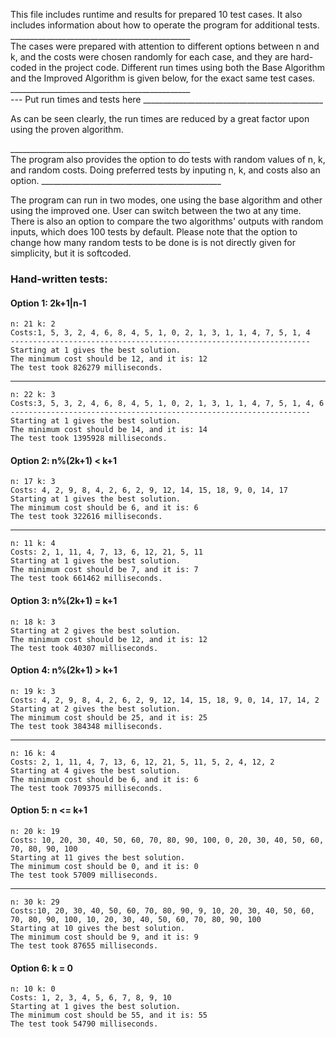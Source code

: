 This file includes runtime and results for prepared 10 test cases.
It also includes information about how to operate the program for
additional tests.
_____________________________________________ <br>
The cases were prepared with attention to different options between n
and k, and the costs were chosen randomly for each case, and they are 
hard-coded in the project code. Different run times using both the
Base Algorithm and the Improved Algorithm is given below, for the
exact same test cases.
_____________________________________________ <br>
--- Put run times and tests here
_____________________________________________ <br>

As can be seen clearly, the run times are reduced by a
great factor upon using the proven algorithm.

_____________________________________________<br>
The program also provides the option to do tests with
random values of n, k, and random costs. Doing
preferred tests by inputing n, k, and costs also
an option.
_____________________________________________ <br>

The program can run in two modes, one using the base
algorithm and other using the improved one. User can switch
between the two at any time. There is also an option to
compare the two algorithms' outputs with random inputs,
which does 100 tests by default. Please note that the 
option to change how many random tests to be done is 
is not directly given for simplicity, but it is softcoded.


### Hand-written tests: 

#### Option 1: 2k+1|n-1

    n: 21 k: 2 
    Costs:1, 5, 3, 2, 4, 6, 8, 4, 5, 1, 0, 2, 1, 3, 1, 1, 4, 7, 5, 1, 4 
    -------------------------------------------------------------------
    Starting at 1 gives the best solution.  
    The minimum cost should be 12, and it is: 12
    The test took 826279 milliseconds. 
---
    n: 22 k: 3 
    Costs:3, 5, 3, 2, 4, 6, 8, 4, 5, 1, 0, 2, 1, 3, 1, 1, 4, 7, 5, 1, 4, 6 
    -------------------------------------------------------------------
    Starting at 1 gives the best solution. 
    The minimum cost should be 14, and it is: 14 
    The test took 1395928 milliseconds. 
    
#### Option 2: n%(2k+1) < k+1
    n: 17 k: 3 
    Costs: 4, 2, 9, 8, 4, 2, 6, 2, 9, 12, 14, 15, 18, 9, 0, 14, 17 
    Starting at 1 gives the best solution. 
    The minimum cost should be 6, and it is: 6 
    The test took 322616 milliseconds. 
---
    n: 11 k: 4 
    Costs: 2, 1, 11, 4, 7, 13, 6, 12, 21, 5, 11 
    Starting at 1 gives the best solution. 
    The minimum cost should be 7, and it is: 7 
    The test took 661462 milliseconds. 

#### Option 3: n%(2k+1) = k+1
    n: 18 k: 3 
    Starting at 2 gives the best solution.
    The minimum cost should be 12, and it is: 12 
    The test took 40307 milliseconds.

#### Option 4: n%(2k+1) > k+1
    n: 19 k: 3 
    Costs: 4, 2, 9, 8, 4, 2, 6, 2, 9, 12, 14, 15, 18, 9, 0, 14, 17, 14, 2 
    Starting at 2 gives the best solution.
    The minimum cost should be 25, and it is: 25 
    The test took 384348 milliseconds. 
---
    n: 16 k: 4 
    Costs: 2, 1, 11, 4, 7, 13, 6, 12, 21, 5, 11, 5, 2, 4, 12, 2 
    Starting at 4 gives the best solution.
    The minimum cost should be 6, and it is: 6 
    The test took 709375 milliseconds. 

#### Option 5: n <= k+1
    n: 20 k: 19 
    Costs: 10, 20, 30, 40, 50, 60, 70, 80, 90, 100, 0, 20, 30, 40, 50, 60, 70, 80, 90, 100 
    Starting at 11 gives the best solution. 
    The minimum cost should be 0, and it is: 0
    The test took 57009 milliseconds.
---
    n: 30 k: 29 
    Costs:10, 20, 30, 40, 50, 60, 70, 80, 90, 9, 10, 20, 30, 40, 50, 60, 70, 80, 90, 100, 10, 20, 30, 40, 50, 60, 70, 80, 90, 100 
    Starting at 10 gives the best solution. 
    The minimum cost should be 9, and it is: 9 
    The test took 87655 milliseconds. 

#### Option 6: k = 0
    n: 10 k: 0 
    Costs: 1, 2, 3, 4, 5, 6, 7, 8, 9, 10 
    Starting at 1 gives the best solution. 
    The minimum cost should be 55, and it is: 55 
    The test took 54790 milliseconds. 

